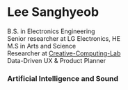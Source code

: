 # Lee Sanghyeob

B.S. in Electronics Engineering  
Senior researcher at LG Electronics, HE  
M.S in Arts and Science  
Researcher at [Creative-Computing-Lab](https://www.creative-computing.org/)  
Data-Driven UX & Product Planner  
  
### Artificial Intelligence and Sound  
<!--
**hantaeha/hantaeha** is a ✨ _special_ ✨ repository because its `README.md` (this file) appears on your GitHub profile.

Here are some ideas to get you started:

- 🔭 I’m currently working on ...
- 🌱 I’m currently learning ...
- 👯 I’m looking to collaborate on ...
- 🤔 I’m looking for help with ...
- 💬 Ask me about ...
- 📫 How to reach me: ...
- 😄 Pronouns: ...
- ⚡ Fun fact: ...
-->
